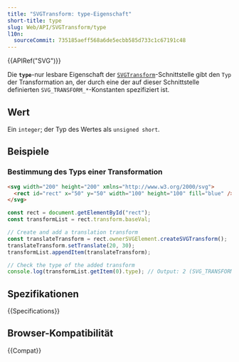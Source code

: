 ```yaml
---
title: "SVGTransform: type-Eigenschaft"
short-title: type
slug: Web/API/SVGTransform/type
l10n:
  sourceCommit: 735185aeff568a6de5ecbb585d733c1c67191c48
---
```


{{APIRef("SVG")}}

Die **`type`**-nur lesbare Eigenschaft der [`SVGTransform`](/de/docs/Web/API/SVGTransform)-Schnittstelle gibt den `Typ` der Transformation an, der durch eine der auf dieser Schnittstelle definierten `SVG_TRANSFORM_*`-Konstanten spezifiziert ist.

## Wert

Ein `integer`; der Typ des Wertes als `unsigned short`.

## Beispiele

### Bestimmung des Typs einer Transformation

```html
<svg width="200" height="200" xmlns="http://www.w3.org/2000/svg">
  <rect id="rect" x="50" y="50" width="100" height="100" fill="blue" />
</svg>
```

```js
const rect = document.getElementById("rect");
const transformList = rect.transform.baseVal;

// Create and add a translation transform
const translateTransform = rect.ownerSVGElement.createSVGTransform();
translateTransform.setTranslate(20, 30);
transformList.appendItem(translateTransform);

// Check the type of the added transform
console.log(transformList.getItem(0).type); // Output: 2 (SVG_TRANSFORM_TRANSLATE)
```

## Spezifikationen

{{Specifications}}

## Browser-Kompatibilität

{{Compat}}
